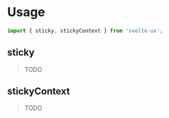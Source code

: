<script lang="ts">
	import { subDays, subMonths } from 'date-fns';

	import Preview from '$lib/components/Preview.svelte';

	import { sticky, stickyContext } from '$lib/actions/sticky';
</script>

# Usage

```js
import { sticky, stickyContext } from 'svelte-ux';
```

## sticky

> TODO

## stickyContext

> TODO

